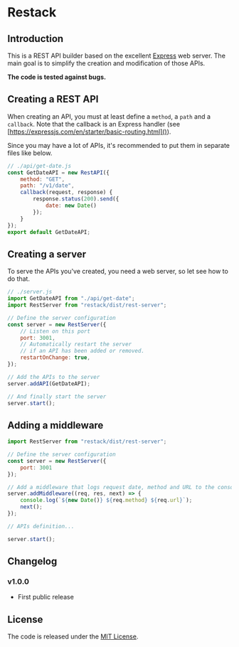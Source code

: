 # Restack

## Introduction

This is a REST API builder based on the excellent [Express](https://expressjs.com/) web server. The main goal is to simplify the creation and modification of those APIs.

**The code is tested against bugs.**

## Creating a REST API

When creating an API, you must at least define a `method`, a `path` and a `callback`.
Note that the callback is an Express handler (see [https://expressjs.com/en/starter/basic-routing.html]()).

Since you may have a lot of APIs, it's recommended to put them in separate files like below.

```js
// ./api/get-date.js
const GetDateAPI = new RestAPI({
    method: "GET",
    path: "/v1/date",
    callback(request, response) {
        response.status(200).send({
            date: new Date()
        });
    }
});
export default GetDateAPI;
```

## Creating a server

To serve the APIs you've created, you need a web server, so let see how to do that.

```js
// ./server.js
import GetDateAPI from "./api/get-date";
import RestServer from "restack/dist/rest-server";

// Define the server configuration
const server = new RestServer({
    // Listen on this port
    port: 3001,
    // Automatically restart the server
    // if an API has been added or removed.
    restartOnChange: true,
});

// Add the APIs to the server
server.addAPI(GetDateAPI);

// And finally start the server
server.start();
```

## Adding a middleware

```js
import RestServer from "restack/dist/rest-server";

// Define the server configuration
const server = new RestServer({
    port: 3001
});

// Add a middleware that logs request date, method and URL to the console
server.addMiddleware((req, res, next) => {
    console.log(`${new Date()} ${req.method} ${req.url}`);
    next();
});

// APIs definition...

server.start();
```

## Changelog

### v1.0.0
- First public release

## License

The code is released under the [MIT License](http://www.opensource.org/licenses/MIT).
